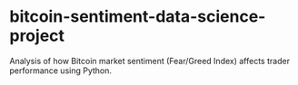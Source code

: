 # bitcoin-sentiment-data-science-project
Analysis of how Bitcoin market sentiment (Fear/Greed Index) affects trader performance using Python.
